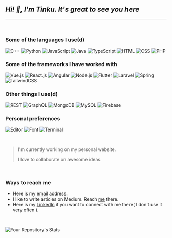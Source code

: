 <!-- Profile Hits](https://hitcounter.pythonanywhere.com/count/tag.svg?url=https%3A%2F%2Fgithub.com%2FTinku10%2Fhit-counter) -->
## *Hi! 👋, I'm Tinku. It's great to see you here*

___
<br>

### Some of the languages I use(d)
![C++](https://img.shields.io/badge/C%2B%2B-%20-blue)
![Python](https://img.shields.io/badge/Python-%20-green)
![JavaScript](https://img.shields.io/badge/JavaScript-%20-yellow)
![Java](https://img.shields.io/badge/Java-%20-red)
![TypeScript](https://img.shields.io/badge/TypeScript-%20-blue)
![HTML](https://img.shields.io/badge/HTML-%20-orange)
![CSS](https://img.shields.io/badge/CSS-%20-blue)
![PHP](https://img.shields.io/badge/PHP-%20-violet)

### Some of the frameworks I have worked with
![Vue.js](https://img.shields.io/badge/Vue.js-%20-brightgreen)
![React.js](https://img.shields.io/badge/React.js-%20-blue)
![Angular](https://img.shields.io/badge/Angular.js-%20-red)
![Node.js](https://img.shields.io/badge/Node.js-%20-brightgreen)
![Flutter](https://img.shields.io/badge/Flutter-%20-blue)
![Laravel](https://img.shields.io/badge/Laravel-%20-red)
![Spring](https://img.shields.io/badge/Spring-%20-green)
![TailwindCSS](https://img.shields.io/badge/TailwindCSS-%20-blue)

### Other things I use(d)
![REST](https://img.shields.io/badge/REST-%20-red)
![GraphQL](https://img.shields.io/badge/GraphQL-%20-violet)
![MongoDB](https://img.shields.io/badge/MongoDB-%20-green)
![MySQL](https://img.shields.io/badge/MySQL-%20-lightblue)
![Firebase](https://img.shields.io/badge/Firebase-%20-yellow)

### Personal preferences
![Editor](https://img.shields.io/badge/Text%20Editor-%20NeoVim-blue)
![Font](https://img.shields.io/badge/Font-%20JetBrains%20Mono-violet)
![Terminal](https://img.shields.io/badge/Terminal-%20Kitty-lightblue)

<br>
<!-- --- -->

> I'm currently working on my personal website.
>
> I love to collaborate on awesome ideas.

<br>

### Ways to reach me
  - Here is my [email](mailto:tinku.kvs@gmail.com) address.
  - I like to write articles on Medium. Reach [me](https://medium.com/@tinku.kvs) there.
  - Here is my [LinkedIn](https://www.linkedin.com/in/tinkumonikalita/) if you want to connect with me there( I don't use it very often ).
  
<!-- --- -->
<br>

![Your Repository's Stats](https://github-readme-stats.vercel.app/api?username=Tinku10&show_icons=true)
